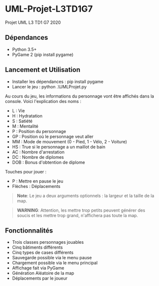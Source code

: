 # UML-Projet-L3TD1G7

Projet UML L3 TD1 G7 2020

## Dépendances

* Python 3.5+
* PyGame 2 (pip install pygame)

## Lancement et Utilisation

* Installer les dépendances : pip install pygame
* Lancer le jeu : python .\UMLProjet.py

Au cours du jeu, les informations du personnage vont être affichés dans la console. Voici l'explication des noms :

* L : Vie
* H : Hydratation
* S : Satiété
* M : Mentalité
* P : Position du personnage
* GP : Position où le personnage veut aller
* MM : Mode de mouvement (0 - Pied, 1 - Vélo, 2 - Voiture)
* HS : True si le personnage a un maillot de bain
* AC : Nombre d'arrestation
* DC : Nombre de diplomes
* DOB : Bonus d'obtention de diplome

Touches pour jouer :

* P : Mettre en pause le jeu
* Flèches : Déplacements

> **Note**: Le jeu a deux arguments optionnels : la largeur et la taille de la map.

> **WARNING**: Attention, les mettre trop petits peuvent générer des soucis et les mettre trop grand, n'affichera pas toute la map.

## Fonctionnalités

* Trois classes personnages jouables
* Cinq bâtiments différents
* Cinq types de cases différents
* Sauvegarde possible via le menu pause
* Chargement possible via le menu principal
* Affichage fait via PyGame
* Génération Aléatoire de la map
* Déplacements par le joueur

